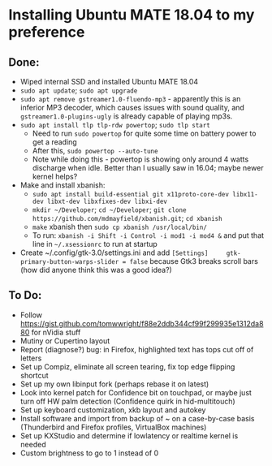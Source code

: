 # Installing Ubuntu MATE 18.04 to my preference

## Done:

- Wiped internal SSD and installed Ubuntu MATE 18.04
- `sudo apt update`; `sudo apt upgrade`
- `sudo apt remove gstreamer1.0-fluendo-mp3` - apparently this is an inferior MP3 decoder, which causes issues with sound quality, and `gstreamer1.0-plugins-ugly` is already capable of playing mp3s.
- `sudo apt install tlp tlp-rdw powertop`; `sudo tlp start`
  - Need to run `sudo powertop` for quite some time on battery power to get a reading
  - After this, `sudo powertop --auto-tune`
  - Note while doing this - powertop is showing only around 4 watts discharge when idle. Better than I usually saw in 16.04; maybe newer kernel helps?
- Make and install xbanish:
  - `sudo apt install build-essential git x11proto-core-dev libx11-dev libxt-dev libxfixes-dev libxi-dev`
  - `mkdir ~/Developer`; `cd ~/Developer`; `git clone https://github.com/mdmayfield/xbanish.git`; `cd xbanish`
  - `make` xbanish then `sudo cp xbanish /usr/local/bin/`
  - To run: `xbanish -i Shift -i Control -i mod1 -i mod4 &` and put that line in `~/.xsessionrc` to run at startup
- Create ~/.config/gtk-3.0/settings.ini and add `[Settings]     gtk-primary-button-warps-slider = false` because Gtk3 breaks scroll bars (how did anyone think this was a good idea?)

## To Do:

- Follow https://gist.github.com/tomwwright/f88e2ddb344cf99f299935e1312da880 for nVidia stuff
- Mutiny or Cupertino layout
- Report (diagnose?) bug: in Firefox, highlighted text has tops cut off of letters
- Set up Compiz, eliminate all screen tearing, fix top edge flipping shortcut
- Set up my own libinput fork (perhaps rebase it on latest)
- Look into kernel patch for Confidence bit on touchpad, or maybe just turn off HW palm detection (Confidence quirk in hid-multitouch)
- Set up keyboard customization, xkb layout and autokey
- Install software and import from backup of ~ on a case-by-case basis (Thunderbird and Firefox profiles, VirtualBox machines)
- Set up KXStudio and determine if lowlatency or realtime kernel is needed
- Custom brightness to go to 1 instead of 0
